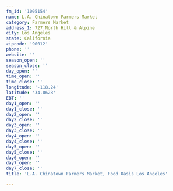 ```yaml
---
fm_id: '1005154'
name: L.A. Chinatown Farmers Market
category: Farmers Market
address_1: 727 North Hill & Alpine
city: Los Angeles
state: California
zipcode: '90012'
phone: ''
website: ''
season_open: ''
season_close: ''
day_open: ''
time_open: ''
time_close: ''
longitude: '-118.24'
latitude: '34.0628'
EBT: ''
day1_open: ''
day1_close: ''
day2_open: ''
day2_close: ''
day3_open: ''
day3_close: ''
day4_open: ''
day4_close: ''
day5_open: ''
day5_close: ''
day6_open: ''
day7_open: ''
day7_close: ''
title: 'L.A. Chinatown Farmers Market, Food Oasis Los Angeles'

---
```

